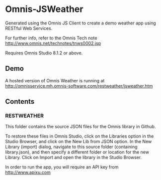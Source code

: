 # Omnis-JSWeather
Generated using the Omnis JS Client to create a demo weather app using RESTful Web Services.

For further info, refer to the Omnis Tech note http://www.omnis.net/technotes/tnws0002.jsp

Requires Omnis Studio 8.1.2 or above.

## Demo
A hosted version of Omnis Weather is running at http://omnisservice.mh.omnis-software.com/restweather/jsweather.htm

## Contents
### RESTWEATHER
This folder contains the source JSON files for the Omnis library in Github. 

To restore these files in Omnis Studio, click on the Libraries option in the Studio Browser, and click on the New Lib from JSON option. In the New Library (import) dialog, navigate to this source folder (containing library.json), and then specify a different folder or location for the new Library. Click on Import and open the library in the Studio Browser. 

In order to run the app, you will require an API key from http://www.apixu.com

